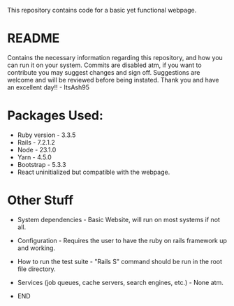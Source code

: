 This repository contains code for a basic yet functional webpage.

# README
Contains the necessary information regarding this repository, and how you can run it on your system. 
Commits are disabled atm, if you want to contribute you may suggest changes and sign off. 
Suggestions are welcome and will be reviewed before being instated.
Thank you and have an excellent day!! - ItsAsh95

# Packages Used:
* Ruby version - 3.3.5
* Rails - 7.2.1.2
* Node - 23.1.0
* Yarn - 4.5.0
* Bootstrap - 5.3.3
* React uninitialized but compatible with the webpage.

# Other Stuff
* System dependencies - Basic Website, will run on most systems if not all.

* Configuration - Requires the user to have the ruby on rails framework up and working.

* How to run the test suite - "Rails S" command should be run in the root file directory.

* Services (job queues, cache servers, search engines, etc.) - None atm.

* END
